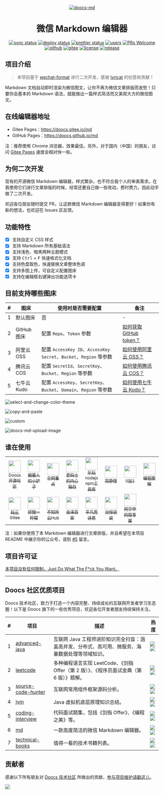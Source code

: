 <div align="center">

[![doocs-md](./public/assets/images/logo-2.png)](https://github.com/doocs/md)

</div>

<h1 align="center">微信 Markdown 编辑器</h1>

<div align="center">

[![sync status](https://github.com/doocs/md/workflows/Sync/badge.svg)](https://github.com/doocs/md/actions) [![deploy status](https://github.com/doocs/md/workflows/Build%20and%20Deploy/badge.svg)](https://github.com/doocs/md/actions) [![prettier status](https://github.com/doocs/md/workflows/Prettier/badge.svg)](https://github.com/doocs/md/actions) [![users](https://badgen.net/badge/Who's/using/green)](../../issues) [![PRs Welcome](https://badgen.net/badge/PRs/welcome/green)](../../pulls)<br> [![github](https://badgen.net/badge/⭐/GitHub/blue)](https://github.com/doocs/md) [![gitee](https://badgen.net/badge/⭐/Gitee/blue)](https://gitee.com/doocs/md) [![license](https://badgen.net/github/license/doocs/md)](./LICENSE) [![release](https://img.shields.io/github/v/release/doocs/md.svg)](../../releases)

</div>

## 项目介绍

> 本项目基于 [wechat-format](https://github.com/lyricat/wechat-format) 进行二次开发，感谢 [lyricat](https://github.com/lyricat) 的创意和贡献！

Markdown 文档自动即时渲染为微信图文，让你不再为微信文章排版而发愁！只要你会基本的 Markdown 语法，就能做出一篇样式简洁而又美观大方的微信图文。

## 在线编辑器地址

- Gitee Pages：https://doocs.gitee.io/md
- GitHub Pages：https://doocs.github.io/md

注：推荐使用 Chrome 浏览器，效果最佳。另外，对于国内（中国）的朋友，访问 [Gitee Pages](https://doocs.gitee.io/md) 速度会相对快一些。

## 为何二次开发

现有的开源微信 Markdown 编辑器，样式繁杂，也不符合我个人的审美需求。在我使用它们进行文章排版的时候，经常还要自己做一些改动，费时费力，因此动手做了二次开发。

欢迎各位朋友随时提交 PR，让这款微信 Markdown 编辑器变得更好！如果你有新的想法，也欢迎在 Issues 区反馈。

## 功能特性

- [x] 支持自定义 CSS 样式
- [x] 支持 Markdown 所有基础语法
- [x] 支持浅色、暗黑两种主题模式
- [x] 支持 <kbd>Ctrl</kbd> + <kbd>F</kbd> 快速格式化文档
- [x] 支持色盘取色，快速替换文章整体色调
- [x] 支持多图上传，可自定义配置图床
- [x] 支持在编辑框右键弹出功能选项卡

## 目前支持哪些图床

| #   | 图床        | 使用时是否需要配置                                                 | 备注                                                                                                                   |
| --- | ----------- | ------------------------------------------------------------------ | ---------------------------------------------------------------------------------------------------------------------- |
| 1   | 默认图床    | 否                                                                 | -                                                                                                                      |
| 2   | GitHub 图床 | 配置 `Repo`、`Token` 参数                                          | [如何获取 GitHub token？](https://docs.github.com/en/github/authenticating-to-github/creating-a-personal-access-token) |
| 3   | 阿里云 OSS  | 配置 `AccessKey ID`、`AccessKey Secret`、`Bucket`、`Region` 等参数 | [如何使用阿里云 OSS？](https://help.aliyun.com/document_detail/31883.html)                                             |
| 4   | 腾讯云 COS  | 配置 `SecretId`、`SecretKey`、`Bucket`、`Region` 等参数            | [如何使用腾讯云 COS？](https://cloud.tencent.com/document/product/436/38484)                                           |
| 5   | 七牛云 Kudo | 配置 `AccessKey`、`SecretKey`、`Bucket`、`Domain`、`Region` 等参数 | [如何使用七牛云 Kodo？](https://cloud.tencent.com/document/product/436/38484)                                          |

![select-and-change-color-theme](./public/assets/images/select-and-change-color-theme.gif)

![copy-and-paste](./public/assets/images/copy-and-paste.gif)

![custom](./public/assets/images/custom.gif)

![doocs-md-upload-image](./public/assets/images/doocs-md-upload-image.gif)

## 谁在使用

<table>
  <tr>
    <td align="center" style="width: 60px;">
      <a href="https://mp.weixin.qq.com/s/RNKDCK2KoyeuMeEs6GUrow">
        <img src="https://gitee.com/yanglbme/resource/raw/master/doocs-md/0-Doocs%E5%BC%80%E6%BA%90%E7%A4%BE%E5%8C%BA.png" style="width: 40px;"><br>
        <sub>Doocs开源社区</sub>
      </a>
    </td>
    <td align="center" style="width: 60px;">
      <a href="https://mp.weixin.qq.com/s/FpGIX9viQR6Z9iSCEPH86g">
        <img src="https://gitee.com/yanglbme/resource/raw/master/doocs-md/1-%E6%8E%98%E5%A2%93%E4%BA%BA%E7%9A%84%E5%B0%8F%E9%93%B2%E5%AD%90.jpg" style="width: 40px;"><br>
        <sub>掘墓人的小铲子</sub>
      </a>
    </td>
    <td align="center" style="width: 60px;">
      <a href="https://mp.weixin.qq.com/s/yB3ZH3jmcF_LbzuKmnR9BQ">
        <img src="https://gitee.com/yanglbme/resource/raw/master/doocs-md/2-%E5%85%A8%E7%BD%91%E9%87%8D%E7%82%B9.png" style="width: 40px;"><br>
        <sub>全网重点</sub>
      </a>
    </td>
    <td align="center" style="width: 60px;">
      <a href="https://mp.weixin.qq.com/s/oc5Z2t9ykbu_Dezjnw5mfQ">
        <img src="https://gitee.com/yanglbme/resource/raw/master/doocs-md/3-%E7%88%B1%E7%A0%81%E5%A3%AB%E7%9A%84%E5%86%85%E5%BF%83%E7%8B%AC%E7%99%BD.png" style="width: 40px;"><br>
        <sub>爱码士的内心独白</sub>
      </a>
    </td>
    <td align="center" style="width: 60px;">
      <a href="https://mp.weixin.qq.com/s/SFde8OsZ8FzNGMHwpmDtrg">
        <img src="https://gitee.com/yanglbme/resource/raw/master/doocs-md/4-%E4%B9%90%E7%8E%A9nodejsnpm%E5%B7%A5%E5%85%B7%E5%BA%93.jpg" style="width: 40px;"><br>
        <sub>乐玩nodejs npm工具库</sub>
      </a>
    </td>
    <td align="center" style="width: 60px;">
      <a href="https://mp.weixin.qq.com/s/7UG24ZugfI5ZnhUpo8vfvQ">
        <img src="https://gitee.com/yanglbme/resource/raw/master/doocs-md/5-%E7%AE%80%E9%9D%99%E6%85%A2.jpg" style="width: 40px;"><br>
        <sub>简静慢</sub>
      </a>
    </td>
    <td align="center" style="width: 60px;">
      <a href="https://mp.weixin.qq.com/s/qefHCmToAdowBz2JwBn_ug">
        <img src="https://gitee.com/yanglbme/resource/raw/master/doocs-md/6-0%E5%8A%A01.jpg" style="width: 40px;"><br>
        <sub>0加1</sub>
      </a>
    </td>
    <td align="center" style="width: 60px;">
      <a href="https://mp.weixin.qq.com/s/7bfpKACg7HP-PhBrkpM9IQ">
        <img src="https://gitee.com/yanglbme/resource/raw/master/doocs-md/14-%E7%BC%96%E7%A8%8B%E5%9B%BE%E8%A7%A3.png" style="width: 40px;"><br>
        <sub>编程图解</sub>
      </a>
    </td>
  </tr>
  <tr>
    <td align="center" style="width: 60px;">
      <a href="https://mp.weixin.qq.com/s/bnlWqzCarDlR4F27HHXNUg">
        <img src="https://gitee.com/yanglbme/resource/raw/master/doocs-md/7-%E7%A0%81%E4%BA%91Gitee.jpg" style="width: 40px;"><br>
        <sub>码云Gitee</sub>
      </a>
    </td>
    <td align="center" style="width: 60px;">
      <a href="https://mp.weixin.qq.com/s/CVqmcu_OGG8TQO4FViAQ3w">
        <img src="https://gitee.com/yanglbme/resource/raw/master/doocs-md/8-%E5%A5%BD%E9%85%B8%E4%B8%80%E6%9F%A0%E6%AA%AC.jpg" style="width: 40px;"><br>
        <sub>好酸一柠檬</sub>
      </a>
    </td>
    <td align="center" style="width: 60px;">
      <a href="https://mp.weixin.qq.com/s/leDCdpvnfk8eZRPRRHwg5w">
        <img src="https://gitee.com/yanglbme/resource/raw/master/doocs-md/9-%E4%B8%8D%E7%9F%A5%E6%89%80%E4%BA%91Hub.png" style="width: 40px;"><br>
        <sub>不知所云Hub</sub>
      </a>
    </td>
    <td align="center" style="width: 60px;">
      <a href="https://mp.weixin.qq.com/s/c9ZXxQHCrKz1FP1Zbh1S1w">
        <img src="https://gitee.com/yanglbme/resource/raw/master/doocs-md/10-%E4%BC%9A%E6%B3%BD%E7%99%BE%E5%AE%B6.jpg" style="width: 40px;"><br>
        <sub>会泽百家</sub>
      </a>
    </td>
    <td align="center" style="width: 60px;">
      <a href="https://mp.weixin.qq.com/s/MV8ch6qlSsamSaBOhWr9kg">
        <img src="https://gitee.com/yanglbme/resource/raw/master/doocs-md/11-%E5%B9%B3%E5%87%A1%E8%80%8C%E8%AF%97%E6%84%8F.jpg" style="width: 40px;"><br>
        <sub>平凡而诗意</sub>
      </a>
    </td>
    <td align="center" style="width: 60px;">
      <a href="https://mp.weixin.qq.com/s/bWPKO-S3TNLsCgzwspHCTg">
        <img src="https://gitee.com/yanglbme/resource/raw/master/doocs-md/12-%E6%B2%BB%E6%81%92%E8%AF%B4%E8%AF%B4.jpg" style="width: 40px;"><br>
        <sub>治恒说说</sub>
      </a>
    </td>
    <td align="center" style="width: 60px;">
      <a href="https://mp.weixin.qq.com/s/AHHrxu7aIYBpvn3PpVHE_Q">
        <img src="https://gitee.com/yanglbme/resource/raw/master/doocs-md/13-%E6%9F%AF%E5%AE%81%E7%94%B3%E7%9A%84%E5%8F%99%E4%BA%8B%E5%B1%8B.jpg" style="width: 40px;"><br>
        <sub>柯宁申的叙事屋</sub>
      </a>
    </td>
  </tr>
</table>

注：如果你使用了本 Markdown 编辑器进行文章排版，并且希望在本项目 README 中展示你的公众号，请到 [#5](https://github.com/doocs/md/issues/5) 留言。

## 项目许可证

[本项目没有任何限制，Just Do What The F\*ck You Want。](LICENSE)

---

## Doocs 社区优质项目

Doocs 技术社区，致力于打造一个内容完整、持续成长的互联网开发者学习生态圈！以下是 Doocs 旗下的一些优秀项目，欢迎各位开发者朋友持续保持关注。

| #   | 项目                                                              | 描述                                                                                             | 热度                                                                                                                            |
| --- | ----------------------------------------------------------------- | ------------------------------------------------------------------------------------------------ | ------------------------------------------------------------------------------------------------------------------------------- |
| 1   | [advanced-java](https://github.com/doocs/advanced-java)           | 互联网 Java 工程师进阶知识完全扫盲：涵盖高并发、分布式、高可用、微服务、海量数据处理等领域知识。 | ![](https://badgen.net/github/stars/doocs/advanced-java) <br>![](https://badgen.net/github/forks/doocs/advanced-java)           |
| 2   | [leetcode](https://github.com/doocs/leetcode)                     | 多种编程语言实现 LeetCode、《剑指 Offer（第 2 版）》、《程序员面试金典（第 6 版）》题解。        | ![](https://badgen.net/github/stars/doocs/leetcode) <br>![](https://badgen.net/github/forks/doocs/leetcode)                     |
| 3   | [source-code-hunter](https://github.com/doocs/source-code-hunter) | 互联网常用组件框架源码分析。                                                                     | ![](https://badgen.net/github/stars/doocs/source-code-hunter) <br>![](https://badgen.net/github/forks/doocs/source-code-hunter) |
| 4   | [jvm](https://github.com/doocs/jvm)                               | Java 虚拟机底层原理知识总结。                                                                    | ![](https://badgen.net/github/stars/doocs/jvm) <br>![](https://badgen.net/github/forks/doocs/jvm)                               |
| 5   | [coding-interview](https://github.com/doocs/coding-interview)     | 代码面试题集，包括《剑指 Offer》、《编程之美》等。                                               | ![](https://badgen.net/github/stars/doocs/coding-interview) <br>![](https://badgen.net/github/forks/doocs/coding-interview)     |
| 6   | [md](https://github.com/doocs/md)                                 | 一款高度简洁的微信 Markdown 编辑器。                                                             | ![](https://badgen.net/github/stars/doocs/md) <br>![](https://badgen.net/github/forks/doocs/md)                                 |
| 7   | [technical-books](https://github.com/doocs/technical-books)       | 值得一看的技术书籍列表。                                                                         | ![](https://badgen.net/github/stars/doocs/technical-books) <br>![](https://badgen.net/github/forks/doocs/technical-books)       |

## 贡献者

感谢以下所有朋友对 [Doocs 技术社区](https://github.com/doocs) 所做出的贡献，[参与项目维护请戳这儿](https://doocs.github.io/#/?id=how-to-join)。

<!-- ALL-CONTRIBUTORS-LIST: START - Do not remove or modify this section -->

<a href="https://opencollective.com/doocs/contributors.svg?width=890&button=true"><img src="https://opencollective.com/doocs/contributors.svg?width=890&button=false" /></a>

<!-- ALL-CONTRIBUTORS-LIST: END -->
